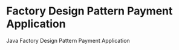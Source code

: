 Factory Design Pattern Payment Application
===============

Java Factory Design Pattern Payment Application
